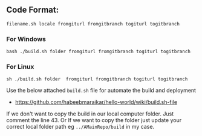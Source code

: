 ## Code Format:

`filename.sh locale fromgiturl fromgitbranch togiturl togitbranch`

### For Windows

`bash ./build.sh folder fromgiturl fromgitbranch togiturl togitbranch`

### For Linux

`sh ./build.sh folder  fromgiturl fromgitbranch togiturl togitbranch`



Use the below attached `build.sh` file for automate the build and deployment
-   https://github.com/habeebmaraikar/hello-world/wiki/build.sh-file

If we don't want to copy the build in our local computer folder. Just comment the line 43. 
Or If we want to copy the folder just update your correct local folder path eg `../AMainRepo/build` in my case. 










